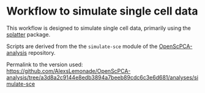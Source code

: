 # Workflow to simulate single cell data

This workflow is designed to simulate single cell data, primarily using the [splatter](https://bioconductor.org/packages/release/bioc/html/splatter.html) package.

Scripts are derived from the the `simulate-sce` module of the [OpenScPCA-analysis](https://github.com/AlexsLemonade/OpenScPCA-analysis) repository.

Permalink to the version used: https://github.com/AlexsLemonade/OpenScPCA-analysis/tree/a3d8a2c9144e8edb3894a7beeb89cdc6c3e6d681/analyses/simulate-sce
